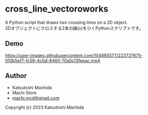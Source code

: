 # cross_line_vectoroworks
A Python script that draws two crossing lines on a 2D object.    
2Dオブジェクトにクロスする2本の線(x)をひくPythonスクリプトです。

## Demo

https://user-images.githubusercontent.com/104885577/223727675-010b5ef7-fc59-4c0d-8460-70a5c13feeac.mp4

## Author

* Katsutoshi Machida
* Machi Store
* machi.mcd@gmail.com

Copyright (c) 2023 Katsutoshi Machida
